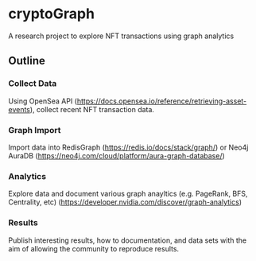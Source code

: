 # cryptoGraph
A research project to explore NFT transactions using graph analytics


## Outline

### Collect Data
Using OpenSea API (https://docs.opensea.io/reference/retrieving-asset-events), collect recent NFT transaction data.

### Graph Import
Import data into RedisGraph (https://redis.io/docs/stack/graph/) or Neo4j AuraDB (https://neo4j.com/cloud/platform/aura-graph-database/)

### Analytics
Explore data and document various graph anayltics (e.g. PageRank, BFS, Centrality, etc) (https://developer.nvidia.com/discover/graph-analytics)

### Results
Publish interesting results, how to documentation, and data sets with the aim of allowing the community to reproduce results.
